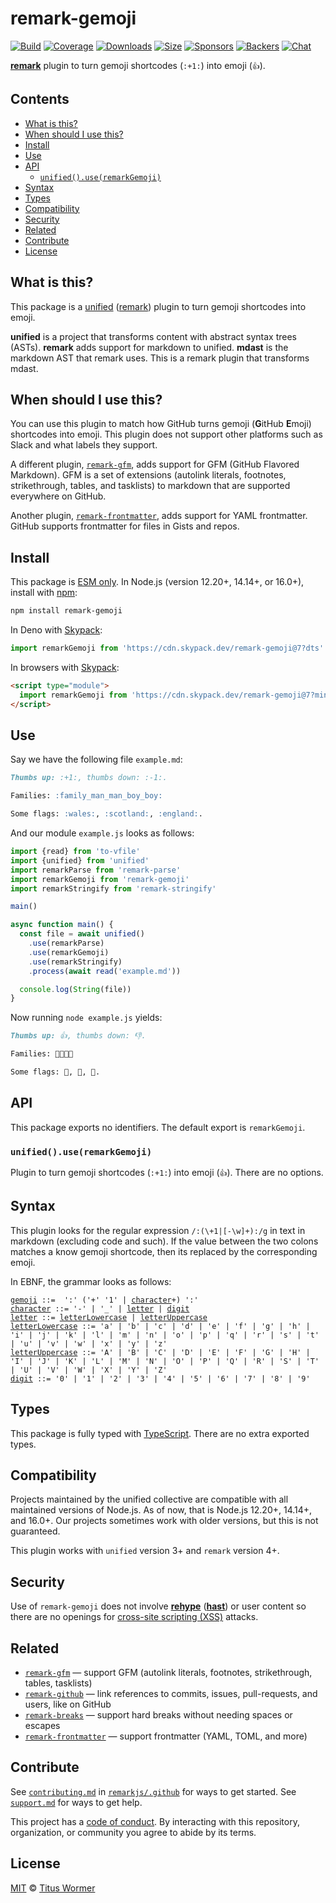 # remark-gemoji

[![Build][build-badge]][build]
[![Coverage][coverage-badge]][coverage]
[![Downloads][downloads-badge]][downloads]
[![Size][size-badge]][size]
[![Sponsors][sponsors-badge]][collective]
[![Backers][backers-badge]][collective]
[![Chat][chat-badge]][chat]

**[remark][]** plugin to turn gemoji shortcodes (`:+1:`) into emoji (`👍`).

## Contents

*   [What is this?](#what-is-this)
*   [When should I use this?](#when-should-i-use-this)
*   [Install](#install)
*   [Use](#use)
*   [API](#api)
    *   [`unified().use(remarkGemoji)`](#unifieduseremarkgemoji)
*   [Syntax](#syntax)
*   [Types](#types)
*   [Compatibility](#compatibility)
*   [Security](#security)
*   [Related](#related)
*   [Contribute](#contribute)
*   [License](#license)

## What is this?

This package is a [unified][] ([remark][]) plugin to turn gemoji shortcodes into
emoji.

**unified** is a project that transforms content with abstract syntax trees
(ASTs).
**remark** adds support for markdown to unified.
**mdast** is the markdown AST that remark uses.
This is a remark plugin that transforms mdast.

## When should I use this?

You can use this plugin to match how GitHub turns gemoji (**G**itHub **E**moji)
shortcodes into emoji.
This plugin does not support other platforms such as Slack and what labels they
support.

A different plugin, [`remark-gfm`][remark-gfm], adds support for GFM (GitHub
Flavored Markdown).
GFM is a set of extensions (autolink literals, footnotes, strikethrough, tables,
and tasklists) to markdown that are supported everywhere on GitHub.

Another plugin, [`remark-frontmatter`][remark-frontmatter], adds support for
YAML frontmatter.
GitHub supports frontmatter for files in Gists and repos.

## Install

This package is [ESM only](https://gist.github.com/sindresorhus/a39789f98801d908bbc7ff3ecc99d99c).
In Node.js (version 12.20+, 14.14+, or 16.0+), install with [npm][]:

```sh
npm install remark-gemoji
```

In Deno with [Skypack][]:

```js
import remarkGemoji from 'https://cdn.skypack.dev/remark-gemoji@7?dts'
```

In browsers with [Skypack][]:

```html
<script type="module">
  import remarkGemoji from 'https://cdn.skypack.dev/remark-gemoji@7?min'
</script>
```

## Use

Say we have the following file `example.md`:

```markdown
Thumbs up: :+1:, thumbs down: :-1:.

Families: :family_man_man_boy_boy:

Some flags: :wales:, :scotland:, :england:.
```

And our module `example.js` looks as follows:

```js
import {read} from 'to-vfile'
import {unified} from 'unified'
import remarkParse from 'remark-parse'
import remarkGemoji from 'remark-gemoji'
import remarkStringify from 'remark-stringify'

main()

async function main() {
  const file = await unified()
    .use(remarkParse)
    .use(remarkGemoji)
    .use(remarkStringify)
    .process(await read('example.md'))

  console.log(String(file))
}
```

Now running `node example.js` yields:

```markdown
Thumbs up: 👍, thumbs down: 👎.

Families: 👨‍👨‍👦‍👦

Some flags: 🏴󠁧󠁢󠁷󠁬󠁳󠁿, 🏴󠁧󠁢󠁳󠁣󠁴󠁿, 🏴󠁧󠁢󠁥󠁮󠁧󠁿.
```

## API

This package exports no identifiers.
The default export is `remarkGemoji`.

### `unified().use(remarkGemoji)`

Plugin to turn gemoji shortcodes (`:+1:`) into emoji (`👍`).
There are no options.

## Syntax

This plugin looks for the regular expression `/:(\+1|[-\w]+):/g` in text in
markdown (excluding code and such).
If the value between the two colons matches a know gemoji shortcode, then its
replaced by the corresponding emoji.

In EBNF, the grammar looks as follows:

<pre><code class=language-ebnf><a id=s-gemoji href=#s-gemoji>gemoji</a> ::=  ':' ('+' '1' | <a href=#s-character>character</a>+) ':'
<a id=s-character href=#s-character>character</a> ::= '-' | '_' | <a href=#s-letter>letter</a> | <a href=#s-digit>digit</a>
<a id=s-letter href=#s-letter>letter</a> ::= <a href=#s-letter-lowercase>letterLowercase</a> | <a href=#s-letter-uppercase>letterUppercase</a>
<a id=s-letter-lowercase href=#s-letter-lowercase>letterLowercase</a> ::= 'a' | 'b' | 'c' | 'd' | 'e' | 'f' | 'g' | 'h' | 'i' | 'j' | 'k' | 'l' | 'm' | 'n' | 'o' | 'p' | 'q' | 'r' | 's' | 't' | 'u' | 'v' | 'w' | 'x' | 'y' | 'z'
<a id=s-letter-uppercase href=#s-letter-uppercase>letterUppercase</a> ::= 'A' | 'B' | 'C' | 'D' | 'E' | 'F' | 'G' | 'H' | 'I' | 'J' | 'K' | 'L' | 'M' | 'N' | 'O' | 'P' | 'Q' | 'R' | 'S' | 'T' | 'U' | 'V' | 'W' | 'X' | 'Y' | 'Z'
<a id=s-digit href=#s-digit>digit</a> ::= '0' | '1' | '2' | '3' | '4' | '5' | '6' | '7' | '8' | '9'
</code></pre>

## Types

This package is fully typed with [TypeScript][].
There are no extra exported types.

## Compatibility

Projects maintained by the unified collective are compatible with all maintained
versions of Node.js.
As of now, that is Node.js 12.20+, 14.14+, and 16.0+.
Our projects sometimes work with older versions, but this is not guaranteed.

This plugin works with `unified` version 3+ and `remark` version 4+.

## Security

Use of `remark-gemoji` does not involve **[rehype][]** (**[hast][]**) or user
content so there are no openings for [cross-site scripting (XSS)][xss] attacks.

## Related

*   [`remark-gfm`](https://github.com/remarkjs/remark-gfm)
    — support GFM (autolink literals, footnotes, strikethrough, tables,
    tasklists)
*   [`remark-github`](https://github.com/remarkjs/remark-github)
    — link references to commits, issues, pull-requests, and users, like on
    GitHub
*   [`remark-breaks`](https://github.com/remarkjs/remark-frontmatter)
    — support hard breaks without needing spaces or escapes
*   [`remark-frontmatter`](https://github.com/remarkjs/remark-frontmatter)
    — support frontmatter (YAML, TOML, and more)

## Contribute

See [`contributing.md`][contributing] in [`remarkjs/.github`][health] for ways
to get started.
See [`support.md`][support] for ways to get help.

This project has a [code of conduct][coc].
By interacting with this repository, organization, or community you agree to
abide by its terms.

## License

[MIT][license] © [Titus Wormer][author]

<!-- Definitions -->

[build-badge]: https://github.com/remarkjs/remark-gemoji/workflows/main/badge.svg

[build]: https://github.com/remarkjs/remark-gemoji/actions

[coverage-badge]: https://img.shields.io/codecov/c/github/remarkjs/remark-gemoji.svg

[coverage]: https://codecov.io/github/remarkjs/remark-gemoji

[downloads-badge]: https://img.shields.io/npm/dm/remark-gemoji.svg

[downloads]: https://www.npmjs.com/package/remark-gemoji

[size-badge]: https://img.shields.io/bundlephobia/minzip/remark-gemoji.svg

[size]: https://bundlephobia.com/result?p=remark-gemoji

[sponsors-badge]: https://opencollective.com/unified/sponsors/badge.svg

[backers-badge]: https://opencollective.com/unified/backers/badge.svg

[collective]: https://opencollective.com/unified

[chat-badge]: https://img.shields.io/badge/chat-discussions-success.svg

[chat]: https://github.com/remarkjs/remark/discussions

[npm]: https://docs.npmjs.com/cli/install

[skypack]: https://www.skypack.dev

[health]: https://github.com/remarkjs/.github

[contributing]: https://github.com/remarkjs/.github/blob/HEAD/contributing.md

[support]: https://github.com/remarkjs/.github/blob/HEAD/support.md

[coc]: https://github.com/remarkjs/.github/blob/HEAD/code-of-conduct.md

[license]: license

[author]: https://wooorm.com

[remark]: https://github.com/remarkjs/remark

[unified]: https://github.com/unifiedjs/unified

[xss]: https://en.wikipedia.org/wiki/Cross-site_scripting

[typescript]: https://www.typescriptlang.org

[rehype]: https://github.com/rehypejs/rehype

[hast]: https://github.com/syntax-tree/hast

[remark-gfm]: https://github.com/remarkjs/remark-gfm

[remark-frontmatter]: https://github.com/remarkjs/remark-frontmatter
